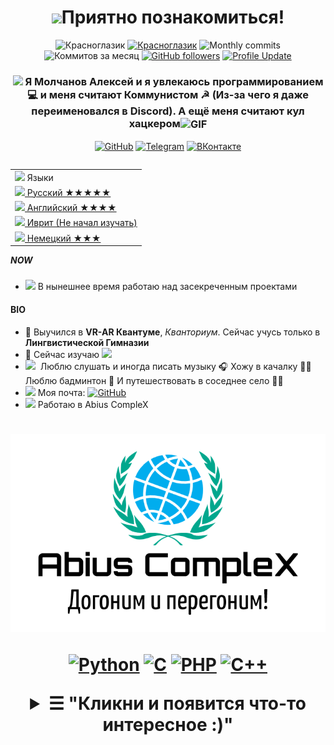 <h1 align="center"> <img src="https://emojis.slackmojis.com/emojis/images/1531849430/4246/blob-sunglasses.gif?1531849430" width="30"/>Приятно познакомиться! </h1>

<p align="center"> 
    <img src="https://komarev.com/ghpvc/?username=kintorezzz" alt="Красноглазик"/>       
    <a href="https://github.com/kintorezzz?tab=repositories" target="_blank"><img src="https://badges.pufler.dev/repos/kintorezzz" alt="Красноглазик"/></a> 
    <img src="https://badges.pufler.dev/years/kintorezzz" alt="Monthly commits"/>  
    <img src="https://badges.pufler.dev/commits/monthly/kintorezzz" alt="Коммитов за месяц"/>   
    <a href="https://github.com/kintorezzz?tab=followers"><img alt="GitHub followers" src="https://img.shields.io/github/followers/kintorezzz?color=4C1&logo=github"></a>
    <a href="https://github.com/kintorezzz/kintorezzz" target="_blank"><img alt="Profile Update" src="https://img.shields.io/github/last-commit/kintorezzz/kintorezzz?label=Profile%20update&style=fflat-square"></a>
   <!-- <img src="https://readme-jokes.vercel.app/api" alt="Jokes Card" />-->
    <!--<a href="https://github.com/kintorezzz" target="_blank"><img alt="kintorezzz" src="https://badges.pufler.dev/visits/kintorezzz/kintorezzz?logo=GitHub&label=visits&color=success&logoColor=white&style=flat-square"/></a>-->
    <!--<img src="https://badges.pufler.dev/gists/kintorezzz" alt="kintorezzz"/>-->
</p> 


<h3 align="center"> 
    <a href="https://www.my.site/"><img src="https://media.giphy.com/media/hvRJCLFzcasrR4ia7z/giphy.gif" width="25px"></a> Я Молчанов Алексей и я увлекаюсь программированием 💻 и меня считают Коммунистом ☭ (Из-за чего я даже переименовался в Discord). А ещё меня считают кул хацкером<img align="center" alt="GIF" width="30px"  src="https://media.giphy.com/media/H6KusZ8pzxtyymblnE/giphy.gif"/>
</h3> 

<p align="center">   

</p> 
<p align="center"> 
    <a href="https://github.com/kintorezzz" target="_blank"><img alt="GitHub" src="https://img.shields.io/badge/GitHub-100000?style=for-the-badge&logo=github&logoColor=white"></a>
    <a href="https://t.me/ichbinfritznicht" target="_blank"><img alt="Telegram" src="https://img.shields.io/badge/Telegram-2CA5E0?style=for-the-badge&logo=telegram&logoColor=white"></a>
    <a href="https://vk.com/krasnoglaziiik" target="_blank"><img alt="ВКонтакте" src="https://img.shields.io/badge/VKontakte-2CA5E0?style=for-the-badge&logo=telegram&logoColor=white"></a>
    <!--<a href="https://scholar.google.com/citations?user=TV396CYAAAAJ&hl=en" target="_blank"><img alt="Portfolio" src="https://img.shields.io/badge/-portfolio-%23?colorB=orange&style=flat-square&logo=&logoColor=white"></a>-->
    <!--<a href="https://kintorezzz.github.io/" target="_blank"><img alt="Portfolio" src="https://img.shields.io/badge/portfolio-web-%23.svg?colorB=orange&style=flat&&logo=&logoColor=white%22"></a>-->
    <!--<img alt="WeChat" src="https://img.shields.io/static/v1?label=WeChat&message=milaanparmar9&color=7BB32E&logo=wechat"/>-->
    <!--<img alt="QQ" src="https://img.shields.io/badge/QQ -Не стоит тебе знатьff?style=fflat-square&labelColor=FFD43B"></a>-->
    <!--<img alt="mobile" src="https://img.shields.io/badge/📱 -+Не стоит тебе знать-white?style=fflat-square&labelColor=white"></a>-->
    <!--<a href="https://wa.me/Не стоит тебе знать" target="_blank"><img alt="WhatssApp" src="https://img.shields.io/badge/WhatsApp-%25D366.svg?&style=flat-square&logo=whatsapp&logoColor=white"></a>-->
</p> 

<table align="right">
    <tr><td><img src="https://image.flaticon.com/icons/svg/3898/3898082.svg" width="25"> Языки</a></td></tr>
    <tr><td><a href="README.md"><img src="https://image.flaticon.com/icons/svg/197/197408.svg" height="15"> Русский ★★★★★</a></td></tr>
    <tr><td><a href="README_pt.md"><img src="https://image.flaticon.com/icons/svg/197/197484.svg" height="15"> Английский ★★★★</a></td></tr>
    <tr><td><a href="README_pt.md"><img src="https://image.flaticon.com/icons/svg/512/197/197577.svg" height="15"> Иврит (Не начал изучать)</a></td></tr>
    <tr><td><a href="README_pt.md"><img src="https://image.flaticon.com/icons/svg/197/197571.svg" height="15"> Немецкий ★★★</a></td></tr>
</table>


##### NOW
- <img src="https://github.com/TheDudeThatCode/TheDudeThatCode/blob/master/Assets/Developer.gif" width="28px"> В нынешнее время работаю над засекреченным проектами

#### BIO

- 🏢 Выучился в **VR-AR Квантуме**, *Кванториум*. Сейчас учусь только в **Лингвистической Гимназии**
- 🌱 Сейчас изучаю <img src="https://img.shields.io/badge/Python-3776AB?style=for-the-badge&logo=python&logoColor=white">
- <img src="https://emojis.slackmojis.com/emojis/images/1621024394/39092/cat-roll.gif?1621024394" width="20" />&nbsp; Люблю слушать и иногда писать музыку 🎧 Хожу в качалку 🏋️‍♂️ Люблю бадминтон 🏸 И путешествовать в соседнее село 🌄🗿
- <img src="https://github.com/SP-XD/SP-XD/blob/main/images/letterbox.gif?raw=true" width="25"/> Моя почта: <a href="mailto:albertwesker839839@yandex.kz" target="_blank"><img alt="GitHub" src="https://img.shields.io/badge/-albertwesker839839@yandex.kz-c14438?style=flat-square&logo=Gmail&logoColor=white"></a>
- <img src="https://github.com/TheDudeThatCode/TheDudeThatCode/blob/master/Assets/Developer.gif" width="28px"> Работаю в Abius CompleX
<h1 align="center"> <img src="https://github.com/Abius-Dev/logos/blob/main/%D0%9D%D0%B0%D1%88%20%D1%81%D1%82%D0%B0%D0%BD%D0%B4%D0%B0%D1%80%D1%82.png" </h1>


<p align="center">
    <a href="https://github.com/kintorezzz?tab=repositories&language=python" target="_blank"><img alt="Python" src="https://img.shields.io/badge/Python-3776AB?style=for-the-badge&logo=python&logoColor=white"></a>
    <a href="https://github.com/kintorezzz?tab=repositories&language=с" target="_blank"><img alt="C" src="https://img.shields.io/badge/C-00599C?style=for-the-badge&logo=c&logoColor=white"></a>
    <a href="https://github.com/kintorezzz?tab=repositories&language=php" target="_blank"><img alt="PHP" src="https://img.shields.io/badge/PHP-777BB4?style=for-the-badge&logo=php&logoColor=white"></a>
    <!--<a href="https://github.com/kintorezzz?tab=repositories&language=python" target="_blank"><img alt="Python" src="https://img.shields.io/badge/Python-★★★-lightgrey?style=flat-square&labelColor=FFD43B&logo=python&logoColor=darkgreen"></a>-->
    <a href="https://github.com/kintorezzz?tab=repositories&language=c%2B%2B" target="_blank"><img alt="C++" src="https://img.shields.io/badge/C%2B%2B-00599C?style=for-the-badge&logo=c%2B%2B&logoColor=white"></a>
    <!--https://github.com/alexandresanlim/Badges4-README.md-Profile-->
</p>

<details>
<summary><samp>&#9776;</samp> "Кликни и появится что-то интересное :)" </summary>
<p align="center">
    <img height="140em" src="https://github-readme-stats.vercel.app/api?username=kintorezzz&theme=jolly&show_icons=true" alt="Моя статистика GitHub">
    <img height="140em" src="http://github-readme-streak-stats.herokuapp.com?user=kintorezzz&&theme=jolly&show_icons=true" alt="KintoReZzZ"/>
</p>
</details>

<!--<details>
<summary><samp>&#9776;</samp> "Характеристики ноутбука" </summary>
- Система - <img src="https://img.shields.io/badge/Arch_Linux-1793D1?style=for-the-badge&logo=arch-linux&logoColor=white">
- Процессор - <img src="https://img.shields.io/badge/Intel-Atom-N450-0071C5?style=for-the-badge&logo=intel&logoColor=white">
- Видеокарта - <img src="https://img.shields.io/badge/Intel-GMA_3150-0071C5?style=for-the-badge&logo=intel&logoColor=white">
</p>
</details>-->

<!--<details>
    <summary><samp>&#9776;</samp> "Характеристики компьютера" </summary>
- Система - <img src="https://img.shields.io/badge/Windows_7-003399?style=for-the-badge&logo=windows-xp&logoColor=white">
- Процессор - <img src="https://img.shields.io/badge/Intel-Core_i3_4th-0071C5?style=for-the-badge&logo=intel&logoColor=white">
- Видеокарта - <img src="https://img.shields.io/badge/NVIDIA-GTX650-76B900?style=for-the-badge&logo=nvidia&logoColor=white">
</p>
</details>-->

</p>  


